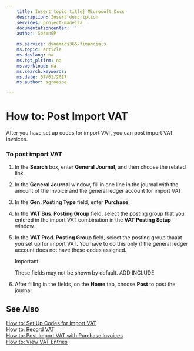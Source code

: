```yaml
---
    title: Insert topic title| Microsoft Docs
    description: Insert description
    services: project-madeira
    documentationcenter: ''
    author: SorenGP

    ms.service: dynamics365-financials
    ms.topic: article
    ms.devlang: na
    ms.tgt_pltfrm: na
    ms.workload: na
    ms.search.keywords:
    ms.date: 07/01/2017
    ms.author: sgroespe

---
```

# How to: Post Import VAT
After you have set up codes for import VAT, you can post import VAT invoices.  
  
### To post import VAT  
  
1.  In the **Search** box, enter **General Journal**, and then choose the related link.  
  
2.  In the **General Journal** window, fill in one line in the journal with the amount of the invoice and the general ledger account for import VAT.  
  
3.  In the **Gen. Posting Type** field, enter **Purchase**.  
  
4.  In the **VAT Bus. Posting Group** field, select the posting group that you entered in the import VAT combination in the **VAT Posting Setup** window.  
  
5.  In the **VAT Prod. Posting Group** field, select the posting group thaaat you set up for import VAT. You have to do this only if the general ledger account does not have these codes assigned.  
  
    > [!IMPORTANT]  
    >  These fields may not be shown by default. ADD INCLUDE<!--[!INCLUDE[bp_customize](../../includes/bp_customize_md.md)]-->  
  
6.  After filling in the fields, on the **Home** tab, choose **Post** to post the journal.  
  
## See Also  
 [How to: Set Up Codes for Import VAT](../how-to-set-up-codes-for-import-vat.md)   
 [How to: Record VAT](../how-to-record-vat.md)   
 [How to: Post Import VAT with Purchase Invoices](../how-to-post-import-vat-with-purchase-invoices.md)   
 [How to: View VAT Entries](../how-to-view-vat-entries.md)